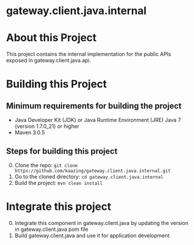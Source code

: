# gateway.client.java.internal 

# About this Project

This project contains the internal implementation for the public APIs exposed in gateway.client.java.api.

# Building this Project

## Minimum requirements for building the project
* Java Developer Kit (JDK) or Java Runtime Environment (JRE) Java 7 (version 1.7.0_21) or higher
* Maven 3.0.5

## Steps for building this project
0. Clone the repo: ```git clone https://github.com/kaazing/gateway.client.java.internal.git```
0. Go to the cloned directory: ```cd gateway.client.java.internal```
0. Build the project: ```mvn clean install```

# Integrate this project

0. Integrate this component in gateway.client.java by updating the version in gateway.client.java pom file
0. Build gateway.client.java and use it for application development

